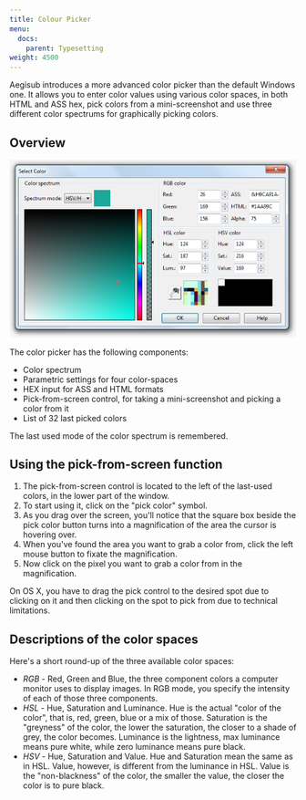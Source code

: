 ```yaml
---
title: Colour Picker
menu:
  docs:
    parent: Typesetting
weight: 4500
---
```


Aegisub introduces a more advanced color picker than the default Windows one. It allows you to enter color values using various color spaces, in both HTML and ASS hex, pick colors from a mini-screenshot and use three different color spectrums for graphically picking colors.


## Overview ##


![Colour_picker](/img/3.2/Colour_picker.png#center)

The color picker has the following components:

* Color spectrum
* Parametric settings for four color-spaces
* HEX input for ASS and HTML formats
* Pick-from-screen control, for taking a mini-screenshot and picking a color from it
* List of 32 last picked colors

The last used mode of the color spectrum is remembered.


## Using the pick-from-screen function ##


1. The pick-from-screen control is located to the left of the last-used colors, in the lower part of the window.
1. To start using it, click on the "pick color" symbol.
1. As you drag over the screen, you'll notice that the square box beside the pick color button turns into a magnification of the area the cursor is hovering over.
1. When you've found the area you want to grab a color from, click the left mouse button to fixate the magnification.
1. Now click on the pixel you want to grab a color from in the magnification.

On OS X, you have to drag the pick control to the desired spot due to clicking on it and then clicking on the spot to pick from due to technical limitations.


## Descriptions of the color spaces ##

Here's a short round-up of the three available color spaces:

* _RGB_ - Red, Green and Blue, the three component colors a computer monitor uses to display images. In RGB mode, you specify the intensity of each of those three components.
* _HSL_ - Hue, Saturation and Luminance. Hue is the actual "color of the color", that is, red, green, blue or a mix of those. Saturation is the "greyness" of the color, the lower the saturation, the closer to a shade of grey, the color becomes. Luminance is the lightness, max luminance means pure white, while zero luminance means pure black.
* _HSV_ - Hue, Saturation and Value. Hue and Saturation mean the same as in HSL. Value, however, is different from the luminance in HSL. Value is the "non-blackness" of the color, the smaller the value, the closer the color is to pure black.

